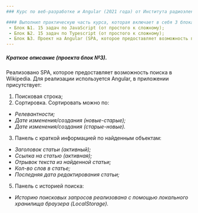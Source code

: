 ```yaml
---
### Курс по веб-разработке и Angular (2021 года) от Института радиоэлектроники и информационных технологий УрФУ им. Б. Н. Ельцина.

#### Выполнил практическую часть курса, которая включает в себя 3 блока: 
 - Блок №1. 15 задач по JavaScript (от простого к сложному);
 - Блок №2. 15 задач по Typescript (от простого к сложному);
 - Блок №3. Проект на Angular (SPA, которое предоставляет возможность поиска по объектам одного из популярных сервисов).
---
```



##### Краткое описание (проекта блок №3).
Реализовано SPA, которое предоставляет возможность поиска в Wikipedia.
Для реализации используется Angular, в приложении присутствует:
1. Поисковая строка;
2. Сортировка. Сортировать можно по:
  - _Релевантности;_
  - _Дате изменения/создания (новые-старые);_
  - _Дате изменения/создания (старые-новые)._
3. Панель с краткой информацией по найденным объектам:
  - _Заголовок статьи (активный);_
  - _Ссылка на статью (активная);_
  - _Отрывок текста из найденной статьи;_
  - _Кол-во слов в статье;_
  - _Последняя дата редактирования статьи;_
5. Панель с историей поиска:
  - _Историю поисковых запросов реализована с помощью локального хранилища браузера (LocalStorage)._

